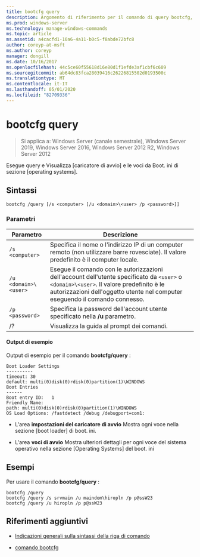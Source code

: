 ```yaml
---
title: bootcfg query
description: Argomento di riferimento per il comando di query bootcfg, che esegue query e visualizza le voci della sezione del caricatore di avvio e del sistema operativo da boot. ini.
ms.prod: windows-server
ms.technology: manage-windows-commands
ms.topic: article
ms.assetid: a4cacfd1-10a6-4a11-b0c5-f8abde72bfc8
author: coreyp-at-msft
ms.author: coreyp
manager: dongill
ms.date: 10/16/2017
ms.openlocfilehash: 44c5ce60f55618d16e80d1f1efde3af1cbf6c609
ms.sourcegitcommit: ab64dc83fca28039416c26226815502d0193500c
ms.translationtype: MT
ms.contentlocale: it-IT
ms.lasthandoff: 05/01/2020
ms.locfileid: "82709336"
---
```

# <a name="bootcfg-query"></a>bootcfg query

> Si applica a: Windows Server (canale semestrale), Windows Server 2019, Windows Server 2016, Windows Server 2012 R2, Windows Server 2012

Esegue query e Visualizza [caricatore di avvio] e le voci da Boot. ini di sezione [operating systems].

## <a name="syntax"></a>Sintassi

```
bootcfg /query [/s <computer> [/u <domain>\<user> /p <password>]]
```

### <a name="parameters"></a>Parametri

| Parametro | Descrizione |
| --------- | ----------- |
| `/s <computer>` | Specifica il nome o l'indirizzo IP di un computer remoto (non utilizzare barre rovesciate). Il valore predefinito è il computer locale. |
| `/u <domain>\<user>`  | Esegue il comando con le autorizzazioni dell'account dell'utente specificato da `<user>` o `<domain>\<user>`. Il valore predefinito è le autorizzazioni dell'oggetto utente nel computer eseguendo il comando connesso. |
| `/p <password>` | Specifica la password dell'account utente specificato nella **/u** parametro. |
| /? | Visualizza la guida al prompt dei comandi. |

#### <a name="sample-output"></a>Output di esempio

Output di esempio per il comando **bootcfg/query** :
  
```
Boot Loader Settings
----------
timeout: 30
default: multi(0)disk(0)rdisk(0)partition(1)\WINDOWS
Boot Entries
------
Boot entry ID:   1
Friendly Name:
path: multi(0)disk(0)rdisk(0)partition(1)\WINDOWS
OS Load Options: /fastdetect /debug /debugport=com1:
```

- L'area **impostazioni del caricatore di avvio** Mostra ogni voce nella sezione [boot loader] di boot. ini.

- L'area **voci di avvio** Mostra ulteriori dettagli per ogni voce del sistema operativo nella sezione [Operating Systems] del boot. ini

## <a name="examples"></a>Esempi

Per usare il comando **bootcfg/query** :

```
bootcfg /query
bootcfg /query /s srvmain /u maindom\hiropln /p p@ssW23
bootcfg /query /u hiropln /p p@ssW23
```

## <a name="additional-references"></a>Riferimenti aggiuntivi

- [Indicazioni generali sulla sintassi della riga di comando](command-line-syntax-key.md)

- [comando bootcfg](bootcfg.md)

